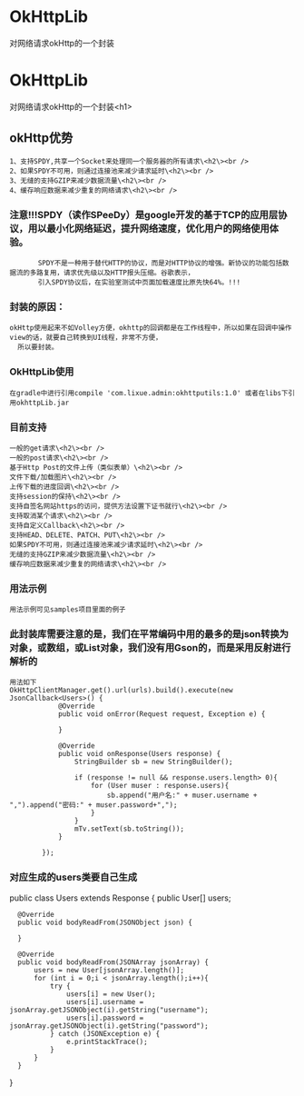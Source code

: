 # OkHttpLib
对网络请求okHttp的一个封装

OkHttpLib
===================================
  对网络请求okHttp的一个封装\<h1\><br />


okHttp优势
-----------------------------------
    1、支持SPDY,共享一个Socket来处理同一个服务器的所有请求\<h2\><br />
    2、如果SPDY不可用，则通过连接池来减少请求延时\<h2\><br />
    3、无缝的支持GZIP来减少数据流量\<h2\><br />
    4、缓存响应数据来减少重复的网络请求\<h2\><br />

### 注意!!!SPDY（读作SPeeDy）是google开发的基于TCP的应用层协议，用以最小化网络延迟，提升网络速度，优化用户的网络使用体验。
           SPDY不是一种用于替代HTTP的协议，而是对HTTP协议的增强。新协议的功能包括数据流的多路复用，请求优先级以及HTTP报头压缩。谷歌表示，
           引入SPDY协议后，在实验室测试中页面加载速度比原先快64%。!!!

### 封装的原因：
    okHttp使用起来不如Volley方便，okhttp的回调都是在工作线程中，所以如果在回调中操作view的话，就要自己转换到UI线程，非常不方便，
      所以要封装。

### OkHttpLib使用
    在gradle中进行引用compile 'com.lixue.admin:okhttputils:1.0' 或者在libs下引用okhttpLib.jar

### 目前支持
    一般的get请求\<h2\><br />
    一般的post请求\<h2\><br />
    基于Http Post的文件上传（类似表单）\<h2\><br />
    文件下载/加载图片\<h2\><br />
    上传下载的进度回调\<h2\><br />
    支持session的保持\<h2\><br />
    支持自签名网站https的访问，提供方法设置下证书就行\<h2\><br />
    支持取消某个请求\<h2\><br />
    支持自定义Callback\<h2\><br />
    支持HEAD、DELETE、PATCH、PUT\<h2\><br />
    如果SPDY不可用，则通过连接池来减少请求延时\<h2\><br />
    无缝的支持GZIP来减少数据流量\<h2\><br />
    缓存响应数据来减少重复的网络请求\<h2\><br />
### 用法示例
    用法示例可见samples项目里面的例子
### 此封装库需要注意的是，我们在平常编码中用的最多的是json转换为对象，或数组，或List对象，我们没有用Gson的，而是采用反射进行解析的
    用法如下
    OkHttpClientManager.get().url(urls).build().execute(new JsonCallback<Users>() {
                @Override
                public void onError(Request request, Exception e) {

                }

                @Override
                public void onResponse(Users response) {
                    StringBuilder sb = new StringBuilder();

                    if (response != null && response.users.length> 0){
                        for (User muser : response.users){
                            sb.append("用户名:" + muser.username + ",").append("密码:" + muser.password+",");
                        }
                    }
                    mTv.setText(sb.toString());
                }

            });
### 对应生成的users类要自己生成

  public class Users extends Response {
      public User[] users;

      @Override
      public void bodyReadFrom(JSONObject json) {

      }

      @Override
      public void bodyReadFrom(JSONArray jsonArray) {
          users = new User[jsonArray.length()];
          for (int i = 0;i < jsonArray.length();i++){
              try {
                  users[i] = new User();
                  users[i].username = jsonArray.getJSONObject(i).getString("username");
                  users[i].password = jsonArray.getJSONObject(i).getString("password");
              } catch (JSONException e) {
                  e.printStackTrace();
              }
          }
      }

  }
